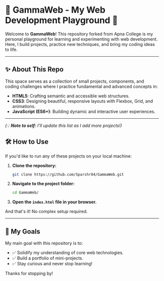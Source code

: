 # 🚀 GammaWeb - My Web Development Playground 🚀

Welcome to **GammaWeb**! This repository forked from Apna College is my personal playground for learning and experimenting with web development. Here, I build projects, practice new techniques, and bring my coding ideas to life.

---

## ✨ About This Repo

This space serves as a collection of small projects, components, and coding challenges where I practice fundamental and advanced concepts in:

* **HTML5**: Crafting semantic and accessible web structures.
* **CSS3**: Designing beautiful, responsive layouts with Flexbox, Grid, and animations.
* **JavaScript (ES6+)**: Building dynamic and interactive user experiences.

---


*(💡 **Note to self:** I'll update this list as I add more projects!)*


## 🛠️ How to Use

If you'd like to run any of these projects on your local machine:

1.  **Clone the repository:**
    ```bash
    git clone https://github.com/Sparshr04/GammaWeb.git
    ```
2.  **Navigate to the project folder:**
    ```bash
    cd GammaWeb/
    ```
3.  **Open the `index.html` file in your browser.**

And that's it! No complex setup required.

---

## 🌱 My Goals

My main goal with this repository is to:

* ✅ Solidify my understanding of core web technologies.
* ✅ Build a portfolio of mini-projects.
* ✅ Stay curious and never stop learning!

Thanks for stopping by!
